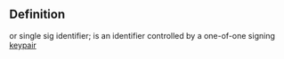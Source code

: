 ## Definition

or single sig identifier; is an identifier controlled by a one-of-one signing [keypair](term_keypair)